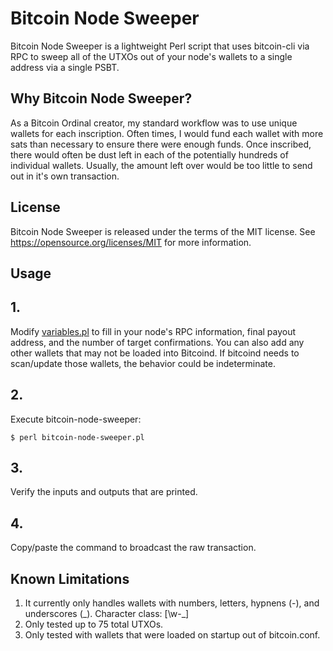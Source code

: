 Bitcoin Node Sweeper
=====================================

Bitcoin Node Sweeper is a lightweight Perl script that uses bitcoin-cli via RPC to
sweep all of the UTXOs out of your node's wallets to a single address via a single PSBT.

Why Bitcoin Node Sweeper?
---------------------

As a Bitcoin Ordinal creator, my standard workflow was to use unique wallets for each inscription.  Often times,
I would fund each wallet with more sats than necessary to ensure there were enough funds. Once inscribed,
there would often be dust left in each of the potentially hundreds of individual wallets. Usually, the amount left
over would be too little to send out in it's own transaction.

License
-------

Bitcoin Node Sweeper is released under the terms of the MIT license. See https://opensource.org/licenses/MIT for more
information.

Usage 
-------------------
## 1. 
Modify [variables.pl](variables.pl) to fill in your node's RPC information, final payout address, and the number of target confirmations. You can also add any other wallets that may not be loaded into Bitcoind.  If bitcoind needs to scan/update those wallets, the behavior could be indeterminate.  
## 2. 
Execute bitcoin-node-sweeper:

```
$ perl bitcoin-node-sweeper.pl
```
## 3.
Verify the inputs and outputs that are printed.

## 4.
Copy/paste the command to broadcast the raw transaction.

Known Limitations
-------
1. It currently only handles wallets with numbers, letters, hypnens (-), and underscores (_).  Character class:  [\w\-\_]
2. Only tested up to 75 total UTXOs.
3. Only tested with wallets that were loaded on startup out of bitcoin.conf.
